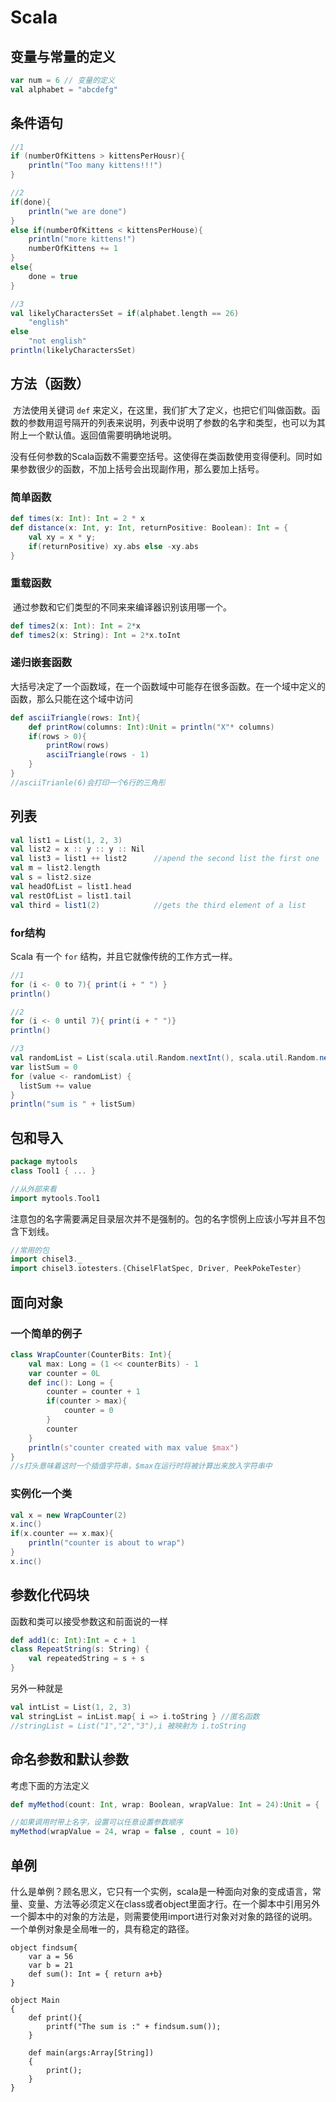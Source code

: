 # Scala

## 变量与常量的定义

```scala
var num = 6 // 变量的定义
val alphabet = "abcdefg"
```

## 条件语句

```scala
//1
if (numberOfKittens > kittensPerHousr){
    println("Too many kittens!!!")
}

//2
if(done){
    println("we are done")
}
else if(numberOfKittens < kittensPerHouse){
    println("more kittens!")
    numberOfKittens += 1
}
else{
    done = true
}

//3
val likelyCharactersSet = if(alphabet.length == 26)
	"english"
else
	"not english"
println(likelyCharactersSet)
```

## 方法（函数）

​	方法使用关键词 `def` 来定义，在这里，我们扩大了定义，也把它们叫做函数。函数的参数用逗号隔开的列表来说明，列表中说明了参数的名字和类型，也可以为其附上一个默认值。返回值需要明确地说明。

​	没有任何参数的Scala函数不需要空括号。这使得在类函数使用变得便利。同时如果参数很少的函数，不加上括号会出现副作用，那么要加上括号。

### 简单函数

``` scala
def times(x: Int): Int = 2 * x
def distance(x: Int, y: Int, returnPositive: Boolean): Int = {
    val xy = x * y;
    if(returnPositive) xy.abs else -xy.abs
}
```

### 重载函数

​	通过参数和它们类型的不同来来编译器识别该用哪一个。

```scala
def times2(x: Int): Int = 2*x
def times2(x: String): Int = 2*x.toInt
```

### 递归嵌套函数

​	大括号决定了一个函数域，在一个函数域中可能存在很多函数。在一个域中定义的函数，那么只能在这个域中访问

```scala
def asciiTriangle(rows: Int){
    def printRow(columns: Int):Unit = println("X"* columns)
    if(rows > 0){
        printRow(rows)
        asciiTriangle(rows - 1)
    }
}
//asciiTrianle(6)会打印一个6行的三角形
```

## 列表

```scala
val list1 = List(1, 2, 3)
val list2 = x :: y :: y :: Nil
val list3 = list1 ++ list2      //apend the second list the first one
val m = list2.length			
val s = list2.size
val headOfList = list1.head
val restOfList = list1.tail
val third = list1(2)			//gets the third element of a list
```

### for结构

Scala 有一个 `for` 结构，并且它就像传统的工作方式一样。

```scala
//1
for (i <- 0 to 7){ print(i + " ") }
println()

//2
for (i <- 0 until 7){ print(i + " ")}
println()

//3
val randomList = List(scala.util.Random.nextInt(), scala.util.Random.nextInt(), scala.util.Random.nextInt(), scala.util.Random.nextInt())
var listSum = 0
for (value <- randomList) {
  listSum += value
}
println("sum is " + listSum)
```

## 包和导入

```scala
package mytools
class Tool1 { ... }

//从外部来看
import mytools.Tool1
```

​	注意包的名字需要满足目录层次并不是强制的。包的名字惯例上应该小写并且不包含下划线。

```scala
//常用的包
import chisel3._
import chisel3.iotesters.{ChiselFlatSpec, Driver, PeekPokeTester}
```

## 面向对象

### 一个简单的例子

```scala
class WrapCounter(CounterBits: Int){
    val max: Long = (1 << counterBits) - 1
    var counter = 0L
    def inc(): Long = {
        counter = counter + 1
        if(counter > max){
        	counter = 0
        }
        counter
    }
    println(s"counter created with max value $max")
}
//s打头意味着这时一个插值字符串，$max在运行时将被计算出来放入字符串中
```

### 实例化一个类

``` scala
val x = new WrapCounter(2)
x.inc()
if(x.counter == x.max){
    println("counter is about to wrap")
}
x.inc()
```

##  参数化代码块

函数和类可以接受参数这和前面说的一样

```scala
def add1(c: Int):Int = c + 1
class RepeatString(s: String) {
    val repeatedString = s + s
}
```

另外一种就是

```scala
val intList = List(1, 2, 3)
val stringList = inList.map{ i => i.toString } //匿名函数
//stringList = List("1","2","3"),i 被映射为 i.toString
```

## 命名参数和默认参数

考虑下面的方法定义

```scala
def myMethod(count: Int, wrap: Boolean, wrapValue: Int = 24):Unit = { ... }

//如果调用时带上名字，设置可以任意设置参数顺序
myMethod(wrapValue = 24, wrap = false , count = 10)
```
## 单例
   什么是单例？顾名思义，它只有一个实例，scala是一种面向对象的变成语言，常量、变量、方法等必须定义在class或者object里面才行。在一个脚本中引用另外一个脚本中的对象的方法是，则需要使用import进行对象对对象的路径的说明。一个单例对象是全局唯一的，具有稳定的路径。
```
object findsum{
	var a = 56
	var b = 21
	def sum(): Int = { return a+b}
}

object Main
{
	def print(){
		printf("The sum is :" + findsum.sum());
	}
	
	def main(args:Array[String])
	{
		print();
	}
}
```
   



